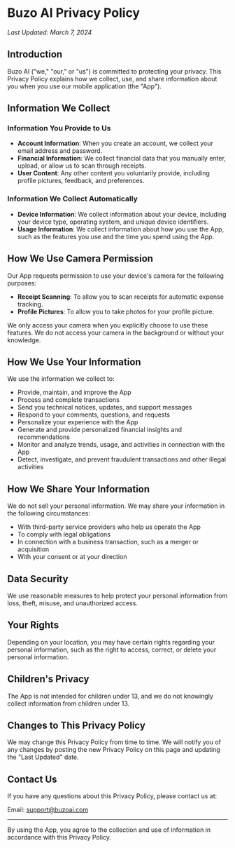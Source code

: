# Buzo AI Privacy Policy

*Last Updated: March 7, 2024*

## Introduction

Buzo AI ("we," "our," or "us") is committed to protecting your privacy. This Privacy Policy explains how we collect, use, and share information about you when you use our mobile application (the "App").

## Information We Collect

### Information You Provide to Us

- **Account Information**: When you create an account, we collect your email address and password.
- **Financial Information**: We collect financial data that you manually enter, upload, or allow us to scan through receipts.
- **User Content**: Any other content you voluntarily provide, including profile pictures, feedback, and preferences.

### Information We Collect Automatically

- **Device Information**: We collect information about your device, including your device type, operating system, and unique device identifiers.
- **Usage Information**: We collect information about how you use the App, such as the features you use and the time you spend using the App.

## How We Use Camera Permission

Our App requests permission to use your device's camera for the following purposes:

- **Receipt Scanning**: To allow you to scan receipts for automatic expense tracking.
- **Profile Pictures**: To allow you to take photos for your profile picture.

We only access your camera when you explicitly choose to use these features. We do not access your camera in the background or without your knowledge.

## How We Use Your Information

We use the information we collect to:

- Provide, maintain, and improve the App
- Process and complete transactions
- Send you technical notices, updates, and support messages
- Respond to your comments, questions, and requests
- Personalize your experience with the App
- Generate and provide personalized financial insights and recommendations
- Monitor and analyze trends, usage, and activities in connection with the App
- Detect, investigate, and prevent fraudulent transactions and other illegal activities

## How We Share Your Information

We do not sell your personal information. We may share your information in the following circumstances:

- With third-party service providers who help us operate the App
- To comply with legal obligations
- In connection with a business transaction, such as a merger or acquisition
- With your consent or at your direction

## Data Security

We use reasonable measures to help protect your personal information from loss, theft, misuse, and unauthorized access.

## Your Rights

Depending on your location, you may have certain rights regarding your personal information, such as the right to access, correct, or delete your personal information.

## Children's Privacy

The App is not intended for children under 13, and we do not knowingly collect information from children under 13.

## Changes to This Privacy Policy

We may change this Privacy Policy from time to time. We will notify you of any changes by posting the new Privacy Policy on this page and updating the "Last Updated" date.

## Contact Us

If you have any questions about this Privacy Policy, please contact us at:

Email: support@buzoai.com

---

By using the App, you agree to the collection and use of information in accordance with this Privacy Policy. 
